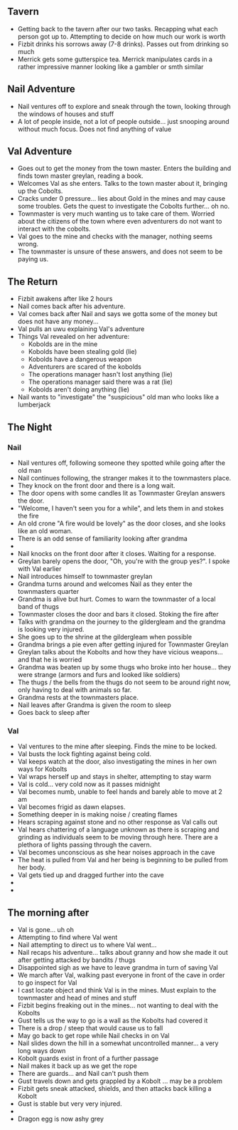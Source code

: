 ## Tavern

- Getting back to the tavern after our two tasks. Recapping what each person got up to. Attempting to decide on how much our work is worth
- Fizbit drinks his sorrows away (7-8 drinks). Passes out from drinking so much
- Merrick gets some gutterspice tea. Merrick manipulates cards in a rather impressive manner looking like a gambler or smth similar

## Nail Adventure

- Nail ventures off to explore and sneak through the town, looking through the windows of houses and stuff
- A lot of people inside, not a lot of people outside... just snooping around without much focus. Does not find anything of value

## Val Adventure

- Goes out to get the money from the town master. Enters the building and finds town master greylan, reading a book.
- Welcomes Val as she enters. Talks to the town master about it, bringing up the Cobolts.
- Cracks under 0 pressure... lies about Gold in the mines and may cause some troubles. Gets the quest to investigate the Cobolts further... oh no. 
- Townmaster is very much wanting us to take care of them. Worried about the citizens of the town where even adventurers do not want to interact with the cobolts.
- Val goes to the mine and checks with the manager, nothing seems wrong.
- The townmaster is unsure of these answers, and does not seem to be paying us.

## The Return

- Fizbit awakens after like 2 hours
- Nail comes back after his adventure.
- Val comes back after Nail and says we gotta some of the money but does not have any money...
- Val pulls an uwu explaining Val's adventure
- Things Val revealed on her adventure:
    - Kobolds are in the mine
    - Kobolds have been stealing gold (lie)
    - Kobolds have a dangerous weapon
    - Adventurers are scared of the kobolds
    - The operations manager hasn't lost anything (lie)
    - The operations manager said there was a rat (lie)
    - Kobolds aren't doing anything (lie)
- Nail wants to "investigate" the "suspicious" old man who looks like a lumberjack

## The Night

### Nail

- Nail ventures off, following someone they spotted while going after the old man
- Nail continues following, the stranger makes it to the townmasters place.
- They knock on the front door and there is a long wait.
- The door opens with some candles lit as Townmaster Greylan answers the door.
- "Welcome, I haven't seen you for a while", and lets them in and stokes the fire
- An old crone "A fire would be lovely" as the door closes, and she looks like an old woman.
- There is an odd sense of familiarity looking after grandma
- 
- Nail knocks on the front door after it closes. Waiting for a response. 
- Greylan barely opens the door, "Oh, you're with the group yes?". I spoke with Val earlier
- Nail introduces himself to townmaster greylan
- Grandma turns around and welcomes Nail as they enter the townmasters quarter
- Grandma is alive but hurt. Comes to warn the townmaster of a local band of thugs
- Townmaster closes the door and bars it closed. Stoking the fire after
- Talks with grandma on the journey to the gildergleam and the grandma is looking very injured.
- She goes up to the shrine at the gildergleam when possible
- Grandma brings a pie even after getting injured for Townmaster Greylan
- Greylan talks about the Kobolts and how they have vicious weapons... and that he is worried
- Grandma was beaten up by some thugs who broke into her house... they were strange (armors and furs and looked like soldiers)
- The thugs / the bells from the thugs do not seem to be around right now, only having to deal with animals so far.
- Grandma rests at the townmasters place.
- Nail leaves after Grandma is given the room to sleep
- Goes back to sleep after

### Val

- Val ventures to the mine after sleeping. Finds the mine to be locked.
- Val busts the lock fighting against being cold.
- Val keeps watch at the door, also investigating the mines in her own ways for Kobolts
- Val wraps herself up and stays in shelter, attempting to stay warm
- Val is cold... very cold now as it passes midnight
- Val becomes numb, unable to feel hands and barely able to move at 2 am
- Val becomes frigid as dawn elapses. 
- Something deeper in is making noise / creating flames
- Hears scraping against stone and no other response as Val calls out
- Val hears chattering of a language unknown as there is scraping and grinding as individuals seem to be moving through here. There are a plethora of lights passing through the cavern.
- Val becomes unconscious as she hear noises approach in the cave
- The heat is pulled from Val and her being is beginning to be pulled from her body.
- Val gets tied up and dragged further into the cave
- 
- 
## The morning after

- Val is gone... uh oh
- Attempting to find where Val went
- Nail attempting to direct us to where Val went...
- Nail recaps his adventure... talks about granny and how she made it out after getting attacked by bandits / thugs
- Disappointed sigh as we have to leave grandma in turn of saving Val
- We march after Val, walking past everyone in front of the cave in order to go inspect for Val
- I cast locate object and think Val is in the mines. Must explain to the townmaster and head of mines and stuff
- Fizbit begins freaking out in the mines... not wanting to deal with the Kobolts
- Gust tells us the way to go is a wall as the Kobolts had covered it
- There is a drop / steep that would cause us to fall
- May go back to get rope while Nail checks in on Val
- Nail slides down the hill in a somewhat uncontrolled manner... a very long ways down
- Kobolt guards exist in front of a further passage
- Nail makes it back up as we get the rope
- There are guards... and Nail can't push them
- Gust travels down and gets grappled by a Kobolt ... may be a problem
- Fizbit gets sneak attacked, shields, and then attacks back killing a Kobolt
- Gust is stable but very very injured.
- 
- Dragon egg is now ashy grey
